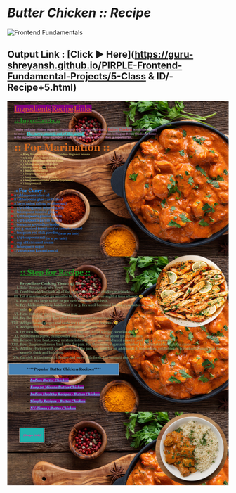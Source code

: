 # *Butter Chicken :: Recipe*

![Frontend Fundamentals](https://img.shields.io/badge/Frontend_Fundamentals-HTML5_CSS3-e34f26.svg)

## Output Link : [Click :arrow_forward: Here](https://guru-shreyansh.github.io/PIRPLE-Frontend-Fundamental-Projects/5-Class & ID/-Recipe+5.html)

![Indian Butter Chicken](https://github.com/guru-shreyansh/PIRPLE-Frontend-Fundamental-Projects/blob/master/5-Class%20%26%20ID/Assignment%20%235%23%20Output.jpg)
